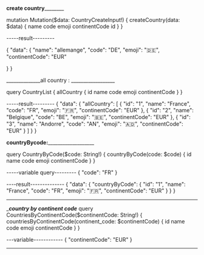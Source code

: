 
________________create country________________________

mutation Mutation($data: CountryCreateInput!) {
  createCountry(data: $data) {
    name
    code
    emoji
    continentCode
    id
  }
}

-----result---------

{
  "data": {
    "name": "allemange",
    "code": "DE",
    "emoji": "🇩🇪",
    "continentCode": "EUR"

  }
}


______________all country  : __________________

query CountryList {
  allCountry {
    id
    name
    code
    emoji
    continentCode
  }
}

-----result---------
{
  "data": {
    "allCountry": [
      {
        "id": "1",
        "name": "France",
        "code": "FR",
        "emoji": "🇫🇷",
        "continentCode": "EUR"
      },
      {
        "id": "2",
        "name": "Belgique",
        "code": "BE",
        "emoji": "🇧🇪",
        "continentCode": "EUR"
      },
      {
        "id": "3",
        "name": "Andorre",
        "code": "AN",
        "emoji": "🇦🇩",
        "continentCode": "EUR"
      }
    ]
  }
}


______countryBycode:_________________________

query CountryByCode($code: String!) {
  countryByCode(code: $code) {
    id
    name
    code
    emoji
    continentCode
  }
}

-----variable query---------
{
  "code": "FR"
}



----result--------------
{
  "data": {
    "countryByCode": {
      "id": "1",
      "name": "France",
      "code": "FR",
      "emoji": "🇫🇷",
      "continentCode": "EUR"
    }
  }
}
____________________________________________


__________country by continent code_________
query CountriesByContinentCode($continentCode: String!) {
  countriesByContinentCode(continent_code: $continentCode) {
    id
    name
    code
    emoji
    continentCode
  }
}

---variable------------
{
  "continentCode": "EUR"
}
__________________________________